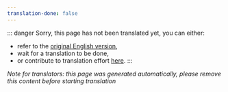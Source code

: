 ```yaml
---
translation-done: false
---
```

::: danger
Sorry, this page has not been translated yet, you can either:
- refer to the [original English version](<../../../zh/about/staff.md>),
- wait for a translation to be done,
- or contribute to translation effort [here](https://github.com/bsmg/wiki).
:::

_Note for translators: this page was generated automatically, please remove this content before starting translation_
